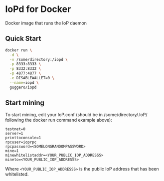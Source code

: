 IoPd for Docker
===================

Docker image that runs the IoP daemon

Quick Start
-----------

```bash
docker run \
  -d \
  -v /some/directory:/iopd \
  -p 8333:8333 \
  -p 8332:8332 \
  -p 4877:4877 \
  -e DISABLEWALLET=0 \
  --name=iopd \
  guggero/iopd
```

Start mining
------------

To start mining, edit your IoP.conf (should be in /some/directory/.IoP/ following the docker run command example above):

```
testnet=0
server=1
printtoconsole=1
rpcuser=ioprpc
rpcpassword=<SOMELONGRANDOMPASSWORD>
mine=1
minewhitelistaddr=<YOUR_PUBLIC_IOP_ADDRESSS>
mineto=<YOUR_PUBLIC_IOP_ADDRESSS>
```

Where `<YOUR_PUBLIC_IOP_ADDRESSS>` is the public IoP address that has been whitelisted.
